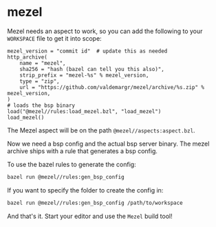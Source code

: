 # mezel

Mezel needs an aspect to work, so you can add the following to your `WORKSPACE` file to get it into scope:
```starlark
mezel_version = "commit id"  # update this as needed
http_archive(
    name = "mezel",
    sha256 = "hash (bazel can tell you this also)",
    strip_prefix = "mezel-%s" % mezel_version,
    type = "zip",
    url = "https://github.com/valdemargr/mezel/archive/%s.zip" % mezel_version,
)
# loads the bsp binary
load("@mezel//rules:load_mezel.bzl", "load_mezel")
load_mezel()
```
The Mezel aspect will be on the path `@mezel//aspects:aspect.bzl`.

Now we need a bsp config and the actual bsp server binary.
The mezel archive ships with a rule that generates a bsp config.

To use the bazel rules to generate the config:
```bash
bazel run @mezel//rules:gen_bsp_config
```

If you want to specify the folder to create the config in:
```bash
bazel run @mezel//rules:gen_bsp_config /path/to/workspace
```

And that's it. Start your editor and use the `Mezel` build tool!
